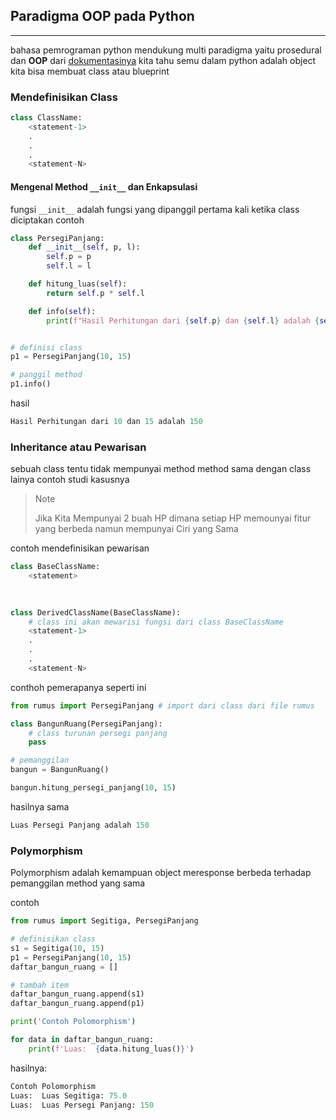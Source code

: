 ## Paradigma OOP pada Python

---

bahasa pemrograman python mendukung multi paradigma yaitu prosedural dan **OOP**
dari [dokumentasinya](https://docs.python.org/id/3.8/tutorial/classes.html) kita tahu semu dalam python adalah object
kita bisa membuat class atau blueprint

### Mendefinisikan Class


```python
class ClassName:
    <statement-1>
    .
    .
    .
    <statement-N>
```

#### Mengenal Method `__init__` dan Enkapsulasi

fungsi `__init__` adalah fungsi yang dipanggil pertama kali ketika class diciptakan contoh

```python
class PersegiPanjang:
    def __init__(self, p, l):
        self.p = p
        self.l = l

    def hitung_luas(self):
        return self.p * self.l

    def info(self):
        print(f"Hasil Perhitungan dari {self.p} dan {self.l} adalah {self.hitung_luas()}")


# definisi class
p1 = PersegiPanjang(10, 15)

# panggil method
p1.info()
```

hasil

```python
Hasil Perhitungan dari 10 dan 15 adalah 150
```


### Inheritance atau Pewarisan

sebuah class tentu tidak mempunyai method method sama dengan class lainya
contoh studi kasusnya

> Note
> 
> Jika Kita Mempunyai 2 buah HP dimana setiap HP memounyai fitur yang berbeda namun mempunyai Ciri yang Sama 


contoh mendefinisikan pewarisan

```python
class BaseClassName:
    <statement>
    
    

class DerivedClassName(BaseClassName):
    # class ini akan mewarisi fungsi dari class BaseClassName
    <statement-1> 
    .
    .
    .
    <statement-N>
```


conthoh pemerapanya seperti ini

```python
from rumus import PersegiPanjang # import dari class dari file rumus

class BangunRuang(PersegiPanjang):
    # class turunan persegi panjang
    pass

# pemanggilan
bangun = BangunRuang()

bangun.hitung_persegi_panjang(10, 15)
```

hasilnya sama 

```python
Luas Persegi Panjang adalah 150
```


### Polymorphism

Polymorphism adalah kemampuan object meresponse berbeda terhadap pemanggilan method yang sama

contoh

```python
from rumus import Segitiga, PersegiPanjang

# definisikan class
s1 = Segitiga(10, 15)
p1 = PersegiPanjang(10, 15)
daftar_bangun_ruang = []

# tambah item
daftar_bangun_ruang.append(s1)
daftar_bangun_ruang.append(p1)

print('Contoh Polomorphism')

for data in daftar_bangun_ruang:
    print(f'Luas:  {data.hitung_luas()}')
```

hasilnya:

```python
Contoh Polomorphism
Luas:  Luas Segitiga: 75.0
Luas:  Luas Persegi Panjang: 150
```